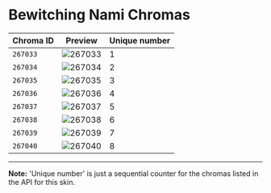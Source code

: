 # Bewitching Nami Chromas

| Chroma ID | Preview | Unique number |
|---|---|---|
| `267033` | ![267033](https://raw.communitydragon.org/latest/plugins/rcp-be-lol-game-data/global/default/v1/champion-chroma-images/267/267033.png) | 1 |
| `267034` | ![267034](https://raw.communitydragon.org/latest/plugins/rcp-be-lol-game-data/global/default/v1/champion-chroma-images/267/267034.png) | 2 |
| `267035` | ![267035](https://raw.communitydragon.org/latest/plugins/rcp-be-lol-game-data/global/default/v1/champion-chroma-images/267/267035.png) | 3 |
| `267036` | ![267036](https://raw.communitydragon.org/latest/plugins/rcp-be-lol-game-data/global/default/v1/champion-chroma-images/267/267036.png) | 4 |
| `267037` | ![267037](https://raw.communitydragon.org/latest/plugins/rcp-be-lol-game-data/global/default/v1/champion-chroma-images/267/267037.png) | 5 |
| `267038` | ![267038](https://raw.communitydragon.org/latest/plugins/rcp-be-lol-game-data/global/default/v1/champion-chroma-images/267/267038.png) | 6 |
| `267039` | ![267039](https://raw.communitydragon.org/latest/plugins/rcp-be-lol-game-data/global/default/v1/champion-chroma-images/267/267039.png) | 7 |
| `267040` | ![267040](https://raw.communitydragon.org/latest/plugins/rcp-be-lol-game-data/global/default/v1/champion-chroma-images/267/267040.png) | 8 |

---

**Note:** 'Unique number' is just a sequential counter for the chromas listed in the API for this skin.
